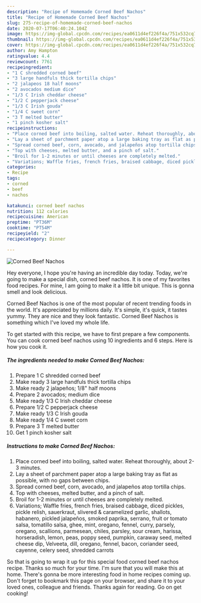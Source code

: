 ```yaml
---
description: "Recipe of Homemade Corned Beef Nachos"
title: "Recipe of Homemade Corned Beef Nachos"
slug: 275-recipe-of-homemade-corned-beef-nachos
date: 2020-07-17T06:40:24.104Z
image: https://img-global.cpcdn.com/recipes/ea0611d4ef226f4a/751x532cq70/corned-beef-nachos-recipe-main-photo.jpg
thumbnail: https://img-global.cpcdn.com/recipes/ea0611d4ef226f4a/751x532cq70/corned-beef-nachos-recipe-main-photo.jpg
cover: https://img-global.cpcdn.com/recipes/ea0611d4ef226f4a/751x532cq70/corned-beef-nachos-recipe-main-photo.jpg
author: Amy Hampton
ratingvalue: 4.4
reviewcount: 7761
recipeingredient:
- "1 C shredded corned beef"
- "3 large handfuls thick tortilla chips"
- "2 jalapeos 18 half moons"
- "2 avocados medium dice"
- "1/3 C Irish cheddar cheese"
- "1/2 C pepperjack cheese"
- "1/3 C Irish gouda"
- "1/4 C sweet corn"
- "3 T melted butter"
- "1 pinch kosher salt"
recipeinstructions:
- "Place corned beef into boiling, salted water. Reheat thoroughly, about 2-3 minutes."
- "Lay a sheet of parchment paper atop a large baking tray as flat as possible, with no gaps between chips."
- "Spread corned beef, corn, avocado, and jalapeños atop tortilla chips."
- "Top with cheeses, melted butter, and a pinch of salt."
- "Broil for 1-2 minutes or until cheeses are completely melted."
- "Variations; Waffle fries, french fries, braised cabbage, diced pickles, pickle relish, sauerkraut, slivered &amp; caramelized garlic, shallots, habanero, pickled jalapeños, smoked paprika, serrano, fruit or tomato salsa, tomatillo salsa, ghee, mint, oregano, fennel, curry, parsely, oregano, scallions, parmesean, chiles, parsley, sour cream, harissa, horseradish, lemon, peas, poppy seed, pumpkin, caraway seed, melted cheese dip, Velveeta, dill, oregano, fennel, bacon, coriander seed, cayenne, celery seed, shredded carrots"
categories:
- Recipe
tags:
- corned
- beef
- nachos

katakunci: corned beef nachos 
nutrition: 112 calories
recipecuisine: American
preptime: "PT36M"
cooktime: "PT54M"
recipeyield: "2"
recipecategory: Dinner

---
```



![Corned Beef Nachos](https://img-global.cpcdn.com/recipes/ea0611d4ef226f4a/751x532cq70/corned-beef-nachos-recipe-main-photo.jpg)

Hey everyone, I hope you're having an incredible day today. Today, we're going to make a special dish, corned beef nachos. It is one of my favorites food recipes. For mine, I am going to make it a little bit unique. This is gonna smell and look delicious.



Corned Beef Nachos is one of the most popular of recent trending foods in the world. It's appreciated by millions daily. It's simple, it's quick, it tastes yummy. They are nice and they look fantastic. Corned Beef Nachos is something which I've loved my whole life.


To get started with this recipe, we have to first prepare a few components. You can cook corned beef nachos using 10 ingredients and 6 steps. Here is how you cook it.

<!--inarticleads1-->

##### The ingredients needed to make Corned Beef Nachos:

1. Prepare 1 C shredded corned beef
1. Make ready 3 large handfuls thick tortilla chips
1. Make ready 2 jalapeños; 1/8&#34; half moons
1. Prepare 2 avocados; medium dice
1. Make ready 1/3 C Irish cheddar cheese
1. Prepare 1/2 C pepperjack cheese
1. Make ready 1/3 C Irish gouda
1. Make ready 1/4 C sweet corn
1. Prepare 3 T melted butter
1. Get 1 pinch kosher salt




<!--inarticleads2-->

##### Instructions to make Corned Beef Nachos:

1. Place corned beef into boiling, salted water. Reheat thoroughly, about 2-3 minutes.
1. Lay a sheet of parchment paper atop a large baking tray as flat as possible, with no gaps between chips.
1. Spread corned beef, corn, avocado, and jalapeños atop tortilla chips.
1. Top with cheeses, melted butter, and a pinch of salt.
1. Broil for 1-2 minutes or until cheeses are completely melted.
1. Variations; Waffle fries, french fries, braised cabbage, diced pickles, pickle relish, sauerkraut, slivered &amp; caramelized garlic, shallots, habanero, pickled jalapeños, smoked paprika, serrano, fruit or tomato salsa, tomatillo salsa, ghee, mint, oregano, fennel, curry, parsely, oregano, scallions, parmesean, chiles, parsley, sour cream, harissa, horseradish, lemon, peas, poppy seed, pumpkin, caraway seed, melted cheese dip, Velveeta, dill, oregano, fennel, bacon, coriander seed, cayenne, celery seed, shredded carrots




So that is going to wrap it up for this special food corned beef nachos recipe. Thanks so much for your time. I'm sure that you will make this at home. There's gonna be more interesting food in home recipes coming up. Don't forget to bookmark this page on your browser, and share it to your loved ones, colleague and friends. Thanks again for reading. Go on get cooking!
